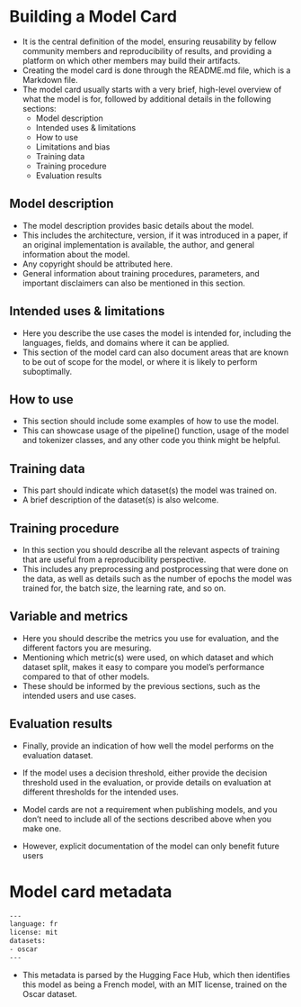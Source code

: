 # Building a Model Card

- It is the central definition of the model, ensuring reusability by fellow community members and reproducibility of results, and providing a platform on which other members may build their artifacts.
- Creating the model card is done through the README.md file, which is a Markdown file.
- The model card usually starts with a very brief, high-level overview of what the model is for, followed by additional details in the following sections:
    - Model description
    - Intended uses & limitations
    - How to use
    - Limitations and bias
    - Training data
    - Training procedure
    - Evaluation results

## Model description

- The model description provides basic details about the model. 
- This includes the architecture, version, if it was introduced in a paper, if an original implementation is available, the author, and general information about the model. 
- Any copyright should be attributed here. 
- General information about training procedures, parameters, and important disclaimers can also be mentioned in this section.

## Intended uses & limitations

- Here you describe the use cases the model is intended for, including the languages, fields, and domains where it can be applied. 
- This section of the model card can also document areas that are known to be out of scope for the model, or where it is likely to perform suboptimally.

## How to use

- This section should include some examples of how to use the model. 
- This can showcase usage of the pipeline() function, usage of the model and tokenizer classes, and any other code you think might be helpful.

## Training data

- This part should indicate which dataset(s) the model was trained on. 
- A brief description of the dataset(s) is also welcome.

## Training procedure

- In this section you should describe all the relevant aspects of training that are useful from a reproducibility perspective. 
- This includes any preprocessing and postprocessing that were done on the data, as well as details such as the number of epochs the model was trained for, the batch size, the learning rate, and so on.

## Variable and metrics

- Here you should describe the metrics you use for evaluation, and the different factors you are mesuring. 
- Mentioning which metric(s) were used, on which dataset and which dataset split, makes it easy to compare you model’s performance compared to that of other models. 
- These should be informed by the previous sections, such as the intended users and use cases.

## Evaluation results

- Finally, provide an indication of how well the model performs on the evaluation dataset.
- If the model uses a decision threshold, either provide the decision threshold used in the evaluation, or provide details on evaluation at different thresholds for the intended uses.

- Model cards are not a requirement when publishing models, and you don’t need to include all of the sections described above when you make one. 
- However, explicit documentation of the model can only benefit future users

# Model card metadata

``` bash
---
language: fr
license: mit
datasets:
- oscar
---
```

- This metadata is parsed by the Hugging Face Hub, which then identifies this model as being a French model, with an MIT license, trained on the Oscar dataset.

